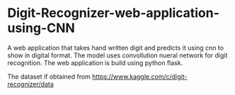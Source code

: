 # Digit-Recognizer-web-application-using-CNN
A web application that takes hand written digit and predicts it using cnn to show in digital format. 
The model uses convollution nueral network for digit recognition.
The web application is build using python flask.

The dataset if obtained from https://www.kaggle.com/c/digit-recognizer/data
